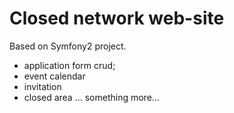 Closed network web-site
========================
Based on Symfony2 project.


* application form crud;
* event calendar
* invitation
* closed area
... something more...